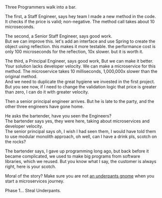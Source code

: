 Three Programmers walk into a bar.

The first, a Staff Engineer, says hey team I made 
a new method in the code.  It checks if the price
is valid; non-negative. The method 
call takes about 10 microseconds.

The second, a Senior Staff Engineer, says good work.  
But we can improve this.  let's add
an interface and use Spring to create the object 
using reflection.  this makes it more testable.
the performance cost is only 100 microseconds 
for the reflection, 10x slower.  but it is worth it.

The third, a Principal Engineer, says good work,
But we can make it better.  Your solution lacks
developer velocity.  We can make a microservice
for this method.  The microservice takes 
10 milliseconds, 1,000,000x slower than the original method.  
And we need to duplicate the great hygiene we invested 
in the first project.  
But you see now, if I need to change the validation 
logic that price is greater than zero, 
I can do it with greater velocity.

Then a senior principal engineer arrives.
But he is late to the party, and the other three 
engineers have gone home.

He asks the bartender, have you seen the Engineers?  
The bartender says yes, they were here, taking about 
microservices and developer velocity.  
The senior principal says oh, I wish I had seen them, 
I would have told them to use modular monolith approach, 
oh well, can I have a drink pls, scotch on the rocks?

The bartender says, I gave up programming long ago, 
but back before it became complicated, 
we used to make big programs from software libraries, 
which we reused.  But you know what I say, the customer 
is always right, here is your scotch.

Moral of the story?  Make sure you are not
[an underpants gnome](https://www.youtube.com/watch?v=WpnM37A4P_8) 
when you start a microservices journey.

Phase 1... Steal Underpants.

